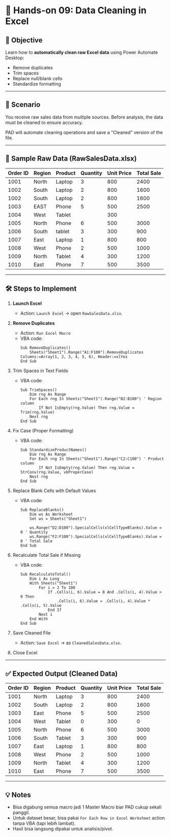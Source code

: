 # 📘 Hands-on 09: Data Cleaning in Excel

## 🎯 Objective
Learn how to **automatically clean raw Excel data** using Power Automate Desktop:
- Remove duplicates
- Trim spaces
- Replace null/blank cells
- Standardize formatting

---

## 📂 Scenario
You receive raw sales data from multiple sources. Before analysis, the data must be cleaned to ensure accuracy.  

PAD will automate cleaning operations and save a "Cleaned" version of the file.

---

## 📑 Sample Raw Data (RawSalesData.xlsx)

| Order ID | Region     | Product     | Quantity | Unit Price | Total Sale |
|----------|------------|-------------|----------|------------|------------|
| 1001     | North      | Laptop      | 3        | 800        | 2400       |
| 1002     | South      | Laptop      | 2        | 800        | 1600       |
| 1002     | South      | Laptop      | 2        | 800        | 1600       |  ← duplicate
| 1003     | EAST       | Phone       | 5        | 500        | 2500       |
| 1004     | West       | Tablet      |          | 300        |            |  ← missing Quantity & Total
| 1005     |  North     | Phone       | 6        | 500        | 3000       |  ← extra spaces in Region
| 1006     | South      | tablet      | 3        | 300        | 900        |  ← lowercase Product
| 1007     | East       | Laptop      | 1        | 800        | 800        |
| 1008     | West       | Phone       | 2        | 500        | 1000       |
| 1009     | North      | Tablet      | 4        | 300        | 1200       |
| 1010     | East       | Phone       | 7        | 500        | 3500       |

---

## 🛠 Steps to Implement

1. **Launch Excel**
   - Action: `Launch Excel` → open `RawSalesData.xlsx`.

2. **Remove Duplicates**
   - Action: `Run Excel Macro`
   - VBA code:
      ```vba
      Sub RemoveDuplicates()
          Sheets("Sheet1").Range("A1:F100").RemoveDuplicates Columns:=Array(1, 2, 3, 4, 5, 6), Header:=xlYes
      End Sub
      ```
3. Trim Spaces in Text Fields
   - VBA code:
     ```vba
     Sub TrimSpaces()
         Dim rng As Range
         For Each rng In Sheets("Sheet1").Range("B2:B100") ' Region column
             If Not IsEmpty(rng.Value) Then rng.Value = Trim(rng.Value)
         Next rng
     End Sub
     ```
4. Fix Case (Proper Formatting)
   - VBA code:
     ```vba
     Sub StandardizeProductNames()
         Dim rng As Range
         For Each rng In Sheets("Sheet1").Range("C2:C100") ' Product column
             If Not IsEmpty(rng.Value) Then rng.Value = StrConv(rng.Value, vbProperCase)
         Next rng
     End Sub
     ```
5. Replace Blank Cells with Default Values
   - VBA code:
     ```vba
     Sub ReplaceBlanks()
         Dim ws As Worksheet
         Set ws = Sheets("Sheet1")
         
         ws.Range("D2:D100").SpecialCells(xlCellTypeBlanks).Value = 0 ' Quantity
         ws.Range("F2:F100").SpecialCells(xlCellTypeBlanks).Value = 0 ' Total Sale
     End Sub
     ```
6. Recalculate Total Sale if Missing
   - VBA code:
     ```vba
     Sub RecalculateTotal()
         Dim i As Long
         With Sheets("Sheet1")
             For i = 2 To 100
                 If .Cells(i, 6).Value = 0 And .Cells(i, 4).Value > 0 Then
                     .Cells(i, 6).Value = .Cells(i, 4).Value * .Cells(i, 5).Value
                 End If
             Next i
         End With
     End Sub
     ```
7. Save Cleaned File
   - Action: `Save Excel` → as `CleanedSalesData.xlsx`.
8. Close Excel

---

## ✅ Expected Output (Cleaned Data)

| Order ID | Region | Product | Quantity | Unit Price | Total Sale |
| -------- | ------ | ------- | -------- | ---------- | ---------- |
| 1001     | North  | Laptop  | 3        | 800        | 2400       |
| 1002     | South  | Laptop  | 2        | 800        | 1600       |
| 1003     | East   | Phone   | 5        | 500        | 2500       |
| 1004     | West   | Tablet  | 0        | 300        | 0          |
| 1005     | North  | Phone   | 6        | 500        | 3000       |
| 1006     | South  | Tablet  | 3        | 300        | 900        |
| 1007     | East   | Laptop  | 1        | 800        | 800        |
| 1008     | West   | Phone   | 2        | 500        | 1000       |
| 1009     | North  | Tablet  | 4        | 300        | 1200       |
| 1010     | East   | Phone   | 7        | 500        | 3500       |

---

## 💡 Notes
- Bisa digabung semua macro jadi 1 Master Macro biar PAD cukup sekali panggil.
- Untuk dataset besar, bisa pakai `For Each Row in Excel Worksheet` action tanpa VBA (tapi lebih lambat).
- Hasil bisa langsung dipakai untuk analisis/pivot.
